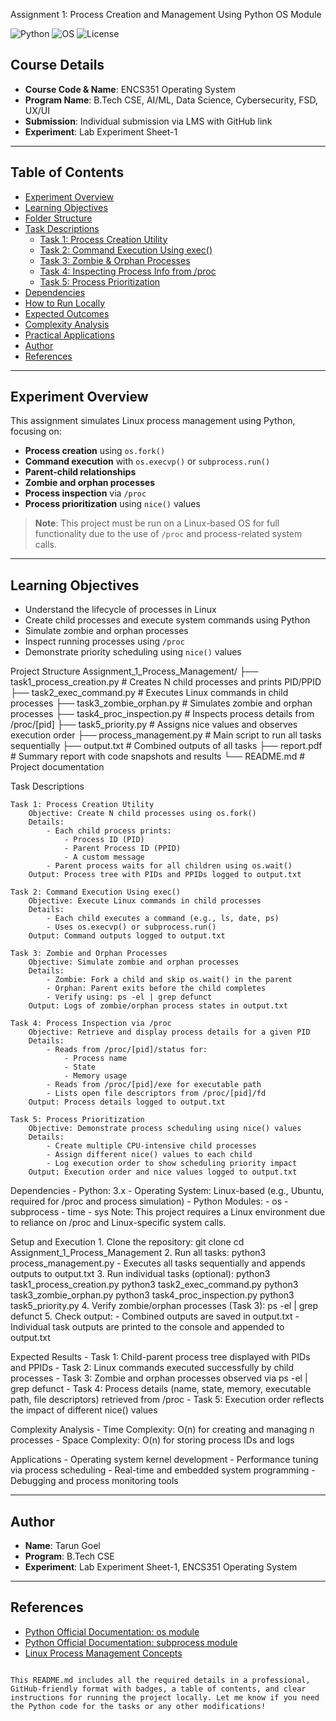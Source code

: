 Assignment 1: Process Creation and Management Using Python OS Module

![Python](https://img.shields.io/badge/Python-3.x-blue.svg)
![OS](https://img.shields.io/badge/OS-Linux-green.svg)
![License](https://img.shields.io/badge/License-MIT-yellow.svg)

## Course Details
- **Course Code & Name**: ENCS351 Operating System  
- **Program Name**: B.Tech CSE, AI/ML, Data Science, Cybersecurity, FSD, UX/UI  
- **Submission**: Individual submission via LMS with GitHub link  
- **Experiment**: Lab Experiment Sheet-1  

---

## Table of Contents
- [Experiment Overview](#experiment-overview)
- [Learning Objectives](#learning-objectives)
- [Folder Structure](#folder-structure)
- [Task Descriptions](#task-descriptions)
  - [Task 1: Process Creation Utility](#task-1-process-creation-utility)
  - [Task 2: Command Execution Using exec()](#task-2-command-execution-using-exec)
  - [Task 3: Zombie & Orphan Processes](#task-3-zombie--orphan-processes)
  - [Task 4: Inspecting Process Info from /proc](#task-4-inspecting-process-info-from-proc)
  - [Task 5: Process Prioritization](#task-5-process-prioritization)
- [Dependencies](#dependencies)
- [How to Run Locally](#how-to-run-locally)
- [Expected Outcomes](#expected-outcomes)
- [Complexity Analysis](#complexity-analysis)
- [Practical Applications](#practical-applications)
- [Author](#author)
- [References](#references)

---

## Experiment Overview
This assignment simulates Linux process management using Python, focusing on:
- **Process creation** using `os.fork()`
- **Command execution** with `os.execvp()` or `subprocess.run()`
- **Parent-child relationships**
- **Zombie and orphan processes**
- **Process inspection** via `/proc`
- **Process prioritization** using `nice()` values

> **Note**: This project must be run on a Linux-based OS for full functionality due to the use of `/proc` and process-related system calls.

---

## Learning Objectives
- Understand the lifecycle of processes in Linux
- Create child processes and execute system commands using Python
- Simulate zombie and orphan processes
- Inspect running processes using `/proc`
- Demonstrate priority scheduling using `nice()` values

Project Structure
    Assignment_1_Process_Management/
    ├── task1_process_creation.py   # Creates N child processes and prints PID/PPID
    ├── task2_exec_command.py       # Executes Linux commands in child processes
    ├── task3_zombie_orphan.py      # Simulates zombie and orphan processes
    ├── task4_proc_inspection.py     # Inspects process details from /proc/[pid]
    ├── task5_priority.py           # Assigns nice values and observes execution order
    ├── process_management.py       # Main script to run all tasks sequentially
    ├── output.txt                  # Combined outputs of all tasks
    ├── report.pdf                  # Summary report with code snapshots and results
    └── README.md                   # Project documentation

Task Descriptions

    Task 1: Process Creation Utility
        Objective: Create N child processes using os.fork()
        Details:
            - Each child process prints:
                - Process ID (PID)
                - Parent Process ID (PPID)
                - A custom message
            - Parent process waits for all children using os.wait()
        Output: Process tree with PIDs and PPIDs logged to output.txt

    Task 2: Command Execution Using exec()
        Objective: Execute Linux commands in child processes
        Details:
            - Each child executes a command (e.g., ls, date, ps)
            - Uses os.execvp() or subprocess.run()
        Output: Command outputs logged to output.txt

    Task 3: Zombie and Orphan Processes
        Objective: Simulate zombie and orphan processes
        Details:
            - Zombie: Fork a child and skip os.wait() in the parent
            - Orphan: Parent exits before the child completes
            - Verify using: ps -el | grep defunct
        Output: Logs of zombie/orphan process states in output.txt

    Task 4: Process Inspection via /proc
        Objective: Retrieve and display process details for a given PID
        Details:
            - Reads from /proc/[pid]/status for:
                - Process name
                - State
                - Memory usage
            - Reads from /proc/[pid]/exe for executable path
            - Lists open file descriptors from /proc/[pid]/fd
        Output: Process details logged to output.txt

    Task 5: Process Prioritization
        Objective: Demonstrate process scheduling using nice() values
        Details:
            - Create multiple CPU-intensive child processes
            - Assign different nice() values to each child
            - Log execution order to show scheduling priority impact
        Output: Execution order and nice values logged to output.txt

Dependencies
    - Python: 3.x
    - Operating System: Linux-based (e.g., Ubuntu, required for /proc and process simulation)
    - Python Modules:
        - os
        - subprocess
        - time
        - sys
    Note: This project requires a Linux environment due to reliance on /proc and Linux-specific system calls.

Setup and Execution
    1. Clone the repository:
       git clone <your-github-repo-link>
       cd Assignment_1_Process_Management
    2. Run all tasks:
       python3 process_management.py
       - Executes all tasks sequentially and appends outputs to output.txt
    3. Run individual tasks (optional):
       python3 task1_process_creation.py
       python3 task2_exec_command.py
       python3 task3_zombie_orphan.py
       python3 task4_proc_inspection.py
       python3 task5_priority.py
    4. Verify zombie/orphan processes (Task 3):
       ps -el | grep defunct
    5. Check output:
       - Combined outputs are saved in output.txt
       - Individual task outputs are printed to the console and appended to output.txt

Expected Results
    - Task 1: Child-parent process tree displayed with PIDs and PPIDs
    - Task 2: Linux commands executed successfully by child processes
    - Task 3: Zombie and orphan processes observed via ps -el | grep defunct
    - Task 4: Process details (name, state, memory, executable path, file descriptors) retrieved from /proc
    - Task 5: Execution order reflects the impact of different nice() values

Complexity Analysis
    - Time Complexity: O(n) for creating and managing n processes
    - Space Complexity: O(n) for storing process IDs and logs

Applications
    - Operating system kernel development
    - Performance tuning via process scheduling
    - Real-time and embedded system programming
    - Debugging and process monitoring tools

---

## Author
- **Name**: Tarun Goel  
- **Program**: B.Tech CSE  
- **Experiment**: Lab Experiment Sheet-1, ENCS351 Operating System  

---

## References
- [Python Official Documentation: os module](https://docs.python.org/3/library/os.html)
- [Python Official Documentation: subprocess module](https://docs.python.org/3/library/subprocess.html)
- [Linux Process Management Concepts](https://man7.org/linux/man-pages/man7/)
```

This README.md includes all the required details in a professional, GitHub-friendly format with badges, a table of contents, and clear instructions for running the project locally. Let me know if you need the Python code for the tasks or any other modifications!
